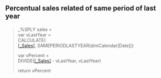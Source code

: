 <h2><p>Percentual sales related of same period of last year</p></h2>

>_%SPLY sales = <br>
>var vLastYear = <br>
>CALCULATE(<br>
>    [[_Sales]](/Measures/Overall/_Sales.md),
>    SAMEPERIODLASTYEAR(dimCalendar[Date]))
>
>var vPercent =<br> 
>DIVIDE([[_Sales]](/Measures/Overall/_Sales.md) - vLastYear, vLastYear)
>
>return vPercent